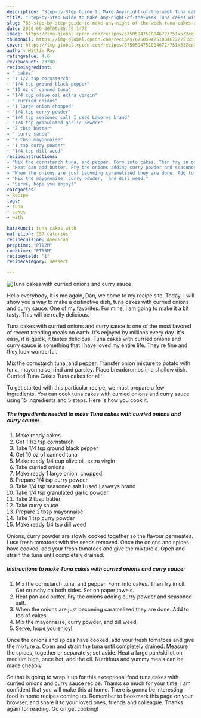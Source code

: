 ```yaml
---
description: "Step-by-Step Guide to Make Any-night-of-the-week Tuna cakes with curried onions and curry sauce"
title: "Step-by-Step Guide to Make Any-night-of-the-week Tuna cakes with curried onions and curry sauce"
slug: 765-step-by-step-guide-to-make-any-night-of-the-week-tuna-cakes-with-curried-onions-and-curry-sauce
date: 2020-09-30T09:35:49.147Z
image: https://img-global.cpcdn.com/recipes/6750594751004672/751x532cq70/tuna-cakes-with-curried-onions-and-curry-sauce-recipe-main-photo.jpg
thumbnail: https://img-global.cpcdn.com/recipes/6750594751004672/751x532cq70/tuna-cakes-with-curried-onions-and-curry-sauce-recipe-main-photo.jpg
cover: https://img-global.cpcdn.com/recipes/6750594751004672/751x532cq70/tuna-cakes-with-curried-onions-and-curry-sauce-recipe-main-photo.jpg
author: Mittie Roy
ratingvalue: 4.6
reviewcount: 23700
recipeingredient:
- " cakes"
- "1 1/2 tsp cornstarch"
- "1/4 tsp ground black pepper"
- "10 oz of canned tuna"
- "1/4 cup olive oil extra virgin"
- " curried onions"
- "1 large onion chopped"
- "1/4 tsp curry powder"
- "1/4 tsp seasoned salt I used Lawerys brand"
- "1/4 tsp granulated garlic powder"
- "2 tbsp butter"
- " curry sauce"
- "2 tbsp mayonnaise"
- "1 tsp curry powder"
- "1/4 tsp dill weed"
recipeinstructions:
- "Mix the cornstarch tuna, and pepper. Form into cakes. Then fry in oil. Get crunchy on both sides. Set on paper towels."
- "Heat pan add butter. Fry the onions adding curry powder and seasoned salt."
- "When the onions are just becoming caramelized they are done. Add to top of cakes."
- "Mix the mayonnaise, curry powder,  and dill weed."
- "Serve, hope you enjoy!"
categories:
- Recipe
tags:
- tuna
- cakes
- with

katakunci: tuna cakes with 
nutrition: 157 calories
recipecuisine: American
preptime: "PT12M"
cooktime: "PT53M"
recipeyield: "1"
recipecategory: Dessert

---
```



![Tuna cakes with curried onions and curry sauce](https://img-global.cpcdn.com/recipes/6750594751004672/751x532cq70/tuna-cakes-with-curried-onions-and-curry-sauce-recipe-main-photo.jpg)

Hello everybody, it is me again, Dan, welcome to my recipe site. Today, I will show you a way to make a distinctive dish, tuna cakes with curried onions and curry sauce. One of my favorites. For mine, I am going to make it a bit tasty. This will be really delicious.

Tuna cakes with curried onions and curry sauce is one of the most favored of recent trending meals on earth. It's enjoyed by millions every day. It's easy, it is quick, it tastes delicious. Tuna cakes with curried onions and curry sauce is something that I have loved my entire life. They're fine and they look wonderful.

Mix the cornstarch tuna, and pepper. Transfer onion mixture to potato with tuna, mayonnaise, rind and parsley. Place breadcrumbs in a shallow dish. Curried Tuna Cakes Tuna cakes for all!


To get started with this particular recipe, we must prepare a few ingredients. You can cook tuna cakes with curried onions and curry sauce using 15 ingredients and 5 steps. Here is how you cook it.

<!--inarticleads1-->

##### The ingredients needed to make Tuna cakes with curried onions and curry sauce:

1. Make ready  cakes
1. Get 1 1/2 tsp cornstarch
1. Take 1/4 tsp ground black pepper
1. Get 10 oz of canned tuna
1. Make ready 1/4 cup olive oil, extra virgin
1. Take  curried onions
1. Make ready 1 large onion, chopped
1. Prepare 1/4 tsp curry powder
1. Take 1/4 tsp seasoned salt I used Lawerys brand
1. Take 1/4 tsp granulated garlic powder
1. Take 2 tbsp butter
1. Take  curry sauce
1. Prepare 2 tbsp mayonnaise
1. Take 1 tsp curry powder
1. Make ready 1/4 tsp dill weed


Onions, curry powder are slowly cooked together so the flavour permeates. I use fresh tomatoes with the seeds removed. Once the onions and spices have cooked, add your fresh tomatoes and give the mixture a. Open and strain the tuna until completely drained. 

<!--inarticleads2-->

##### Instructions to make Tuna cakes with curried onions and curry sauce:

1. Mix the cornstarch tuna, and pepper. Form into cakes. Then fry in oil. Get crunchy on both sides. Set on paper towels.
1. Heat pan add butter. Fry the onions adding curry powder and seasoned salt.
1. When the onions are just becoming caramelized they are done. Add to top of cakes.
1. Mix the mayonnaise, curry powder,  and dill weed.
1. Serve, hope you enjoy!


Once the onions and spices have cooked, add your fresh tomatoes and give the mixture a. Open and strain the tuna until completely drained. Measure the spices, together or separately; set aside. Heat a large pan/skillet on medium high, once hot, add the oil. Nutritious and yummy meals can be made cheaply. 

So that is going to wrap it up for this exceptional food tuna cakes with curried onions and curry sauce recipe. Thanks so much for your time. I am confident that you will make this at home. There is gonna be interesting food in home recipes coming up. Remember to bookmark this page on your browser, and share it to your loved ones, friends and colleague. Thanks again for reading. Go on get cooking!

